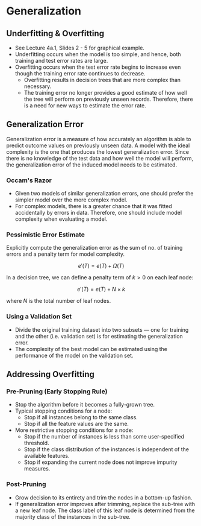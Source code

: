 # Generalization

## Underfitting & Overfitting

- See Lecture 4a.1, Slides 2 - 5 for graphical example.
- Underfitting occurs when the model is too simple, and hence, both training and test error rates are large.
- Overfitting occurs when the test error rate begins to increase even though the training error rate continues to decrease.
    - Overfitting results in decision trees that are more complex than necessary.
    - The training error no longer provides a good estimate of how well the tree will perform on previously unseen records. Therefore, there is a need for new ways to estimate the error rate.

## Generalization Error

Generalization error is a measure of how accurately an algorithm is able to predict outcome values on previously unseen data. A model with the ideal complexity is the one that produces the lowest generalization error. Since there is no knowledge of the test data and how well the model will perform, the generalization error of the induced model needs to be estimated.

### Occam's Razor

- Given two models of similar generalization errors, one should prefer the simpler model over the more complex model.
- For complex models, there is a greater chance that it was fitted accidentally by errors in data. Therefore, one should include model complexity when evaluating a model.

### Pessimistic Error Estimate

Explicitly compute the generalization error as the sum of no. of training errors and a penalty term for model complexity.

$$
e'(T) = e(T) + \Omega(T)
$$

In a decision tree, we can define a penalty term of $k > 0$ on each leaf node:

$$
e'(T) = e(T) + N \times k
$$

where $N$ is the total number of leaf nodes.

### Using a Validation Set

- Divide the original training dataset into two subsets &mdash; one for training and the other (i.e. validation set) is for estimating the generalization error.
- The complexity of the best model can be estimated using the performance of the model on the validation set.

## Addressing Overfitting

### Pre-Pruning (Early Stopping Rule)

- Stop the algorithm before it becomes a fully-grown tree.
- Typical stopping conditions for a node:
    - Stop if all instances belong to the same class.
    - Stop if all the feature values are the same.
- More restrictive stopping conditions for a node:
    - Stop if the number of instances is less than some user-specified threshold.
    - Stop if the class distribution of the instances is independent of the available features.
    - Stop if expanding the current node does not improve impurity measures.

### Post-Pruning

- Grow decision to its entirety and trim the nodes in a bottom-up fashion.
- If generalization error improves after trimming, replace the sub-tree with a new leaf node. The class label of this leaf node is determined from the majority class of the instances in the sub-tree.
